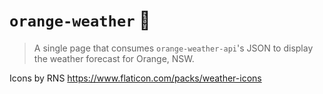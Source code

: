 # `orange-weather` :tangerine:

> A single page that consumes `orange-weather-api`'s JSON to display the weather forecast for Orange, NSW.

Icons by RNS https://www.flaticon.com/packs/weather-icons
